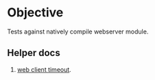 # Objective
Tests against natively compile webserver module.

## Helper docs
1. [web client timeout](https://stackoverflow.com/questions/56784289/autoconfigurewebtestclienttimeout-600000-has-no-effect).

